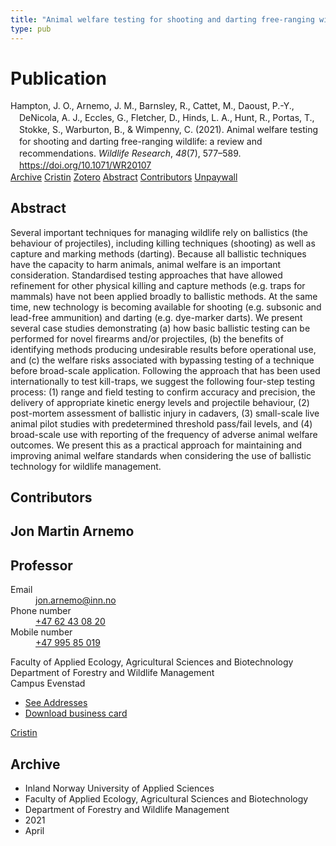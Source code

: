 ```yaml
---
title: "Animal welfare testing for shooting and darting free-ranging wildlife: a review and recommendations"
type: pub
---
```

<h1>Publication</h1>
<article id="csl-bib-container-8Y8G9MHM" class="csl-bib-container">
  <div class="csl-bib-body" style="line-height: 1.35; padding-left: 1em; text-indent:-1em;">
  <div class="csl-entry">Hampton, J. O., Arnemo, J. M., Barnsley, R., Cattet, M., Daoust, P.-Y., DeNicola, A. J., Eccles, G., Fletcher, D., Hinds, L. A., Hunt, R., Portas, T., Stokke, S., Warburton, B., &amp; Wimpenny, C. (2021). Animal welfare testing for shooting and darting free-ranging wildlife: a review and recommendations. <i>Wildlife Research</i>, <i>48</i>(7), 577&#x2013;589. <a href="https://doi.org/10.1071/WR20107">https://doi.org/10.1071/WR20107</a></div>
</div>
  <div class="csl-bib-buttons">
    <a href="#taxonomy-article-8Y8G9MHM" class="csl-bib-button">Archive</a>
    <a href="https://app.cristin.no/results/show.jsf?id=1907288" alt="Cristin URL" class="csl-bib-button">Cristin</a>
    <a href="http://zotero.org/groups/5022929/items/8Y8G9MHM" alt="Zotero URL" class="csl-bib-button">Zotero</a>
    <a href="#abstract-article-8Y8G9MHM" class="csl-bib-button">Abstract</a>
    <a href="#contributors-article-8Y8G9MHM" class="csl-bib-button">Contributors</a>
    <a href="https://www.publish.csiro.au/wr/pdf/WR20107" class="csl-bib-button">Unpaywall</a>
  </div>
  <div id="csl-bib-meta-container-8Y8G9MHM"></div>
</article>
<div id="csl-bib-meta-8Y8G9MHM" class="csl-bib-meta">
  <article id="abstract-article-8Y8G9MHM" class="abstract-article">
    <h1>Abstract</h1>
    Several important techniques for managing wildlife rely on ballistics (the behaviour of projectiles), including killing techniques (shooting) as well as capture and marking methods (darting). Because all ballistic techniques have the capacity to harm animals, animal welfare is an important consideration. Standardised testing approaches that have allowed refinement for other physical killing and capture methods (e.g. traps for mammals) have not been applied broadly to ballistic methods. At the same time, new technology is becoming available for shooting (e.g. subsonic and lead-free ammunition) and darting (e.g. dye-marker darts). We present several case studies demonstrating (a) how basic ballistic testing can be performed for novel firearms and/or projectiles, (b) the benefits of identifying methods producing undesirable results before operational use, and (c) the welfare risks associated with bypassing testing of a technique before broad-scale application. Following the approach that has been used internationally to test kill-traps, we suggest the following four-step testing process: (1) range and field testing to confirm accuracy and precision, the delivery of appropriate kinetic energy levels and projectile behaviour, (2) post-mortem assessment of ballistic injury in cadavers, (3) small-scale live animal pilot studies with predetermined threshold pass/fail levels, and (4) broad-scale use with reporting of the frequency of adverse animal welfare outcomes. We present this as a practical approach for maintaining and improving animal welfare standards when considering the use of ballistic technology for wildlife management.
  </article>
  <article id="contributors-article-8Y8G9MHM" class="contributors-article">
    <h1>Contributors</h1>
    <div class="personas">
<div class="vrtx-hinn-person-card">
<div class="photo">
<i class="lar la-user-circle missing-person"></i>
</div>
<div class="info">
<hgroup><h1>Jon Martin Arnemo</h1>
<h2>Professor</h2>
</hgroup><dl>
<dt>Email</dt>
<dd>
<a href="mailto:jon.arnemo@inn.no">jon.arnemo@inn.no</a>
</dd>
<dt>Phone number</dt>
<dd><a href="tel:+4762430820">
+47 62 43 08 20
</a></dd>
<dt>Mobile number</dt>
<dd><a href="tel:+4799585019">
+47 995 85 019
</a></dd>
</dl>
<p>
Faculty of Applied Ecology, Agricultural Sciences and Biotechnology<br>
Department of Forestry and Wildlife Management<br>
Campus Evenstad
</p>
<ul class="vrtx-hinn-links">
<li><a href="https://www.inn.no/english/find-an-employee/jon-arnemo.html#vrtx-hinn-addresses">See Addresses</a></li>
<li><a href="https://www.inn.no/english/find-an-employee/jon-arnemo.html?vrtx=vcf">Download business card</a></li>
</ul>
</div>
</div>
<a href="https://app.cristin.no/persons/show.jsf?id=328246" alt="Cristin URL" class="personas-cristin">Cristin</a>
</div>
  </article>
  <article id="taxonomy-article-8Y8G9MHM" class="taxonomy-article">
    <h1>Archive</h1>
    <ul>
      <li>Inland Norway University of Applied Sciences</li>
      <li>Faculty of Applied Ecology, Agricultural Sciences and Biotechnology</li>
      <li>Department of Forestry and Wildlife Management</li>
      <li>2021</li>
      <li>April</li>
    </ul>
  </article>
</div>
